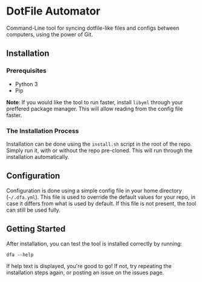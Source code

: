 # DotFile Automator
Command-Line tool for syncing dotfile-like files and configs between computers, using the power of Git.

## Installation
### Prerequisites
* Python 3
* Pip

__Note__: If you would like the tool to run faster, install `libyml` through your preffered package manager. This will allow reading from the config file faster.
### The Installation Process
Installation can be done using the `install.sh` script in the root of the repo. Simply run it, with or without the repo pre-cloned. This will run through the installation automatically.

## Configuration
Configuration is done using a simple config file in your home directory (`~/.dfa.yml`). This file is used to override the default values for your repo, in case it differs from what is used by default. If this file is not present, the tool can still be used fully.

## Getting Started
After installation, you can test the tool is installed correctly by running:

    dfa --help

If help text is displayed, you're good to go! If not, try repeating the installation steps again, or posting an issue on the issues page.
